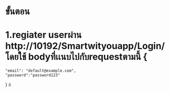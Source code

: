 
# ขั้นตอน
# 1.regiater userผ่าน http://10192/Smartwityouapp/Login/  โดยใช้ bodyที่เเนบไปกับrequestตามนี้  {
    "email": "default@example.com",
    "password":"password123"

} ถ้


